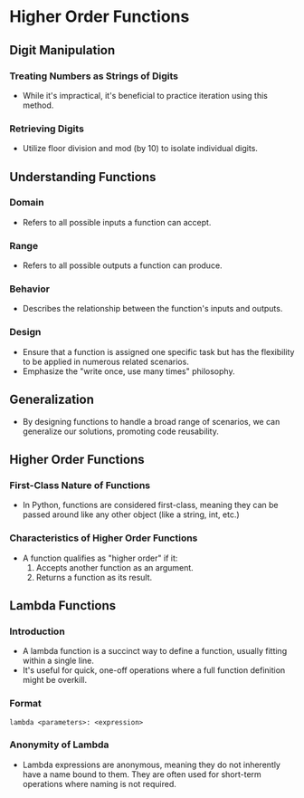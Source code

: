 # Higher Order Functions

## Digit Manipulation

### Treating Numbers as Strings of Digits
- While it's impractical, it's beneficial to practice iteration using this method.

### Retrieving Digits
- Utilize floor division and mod (by 10) to isolate individual digits.

## Understanding Functions

### Domain
- Refers to all possible inputs a function can accept.

### Range
- Refers to all possible outputs a function can produce.

### Behavior
- Describes the relationship between the function's inputs and outputs.

### Design
- Ensure that a function is assigned one specific task but has the flexibility to be applied in numerous related scenarios.
- Emphasize the "write once, use many times" philosophy.

## Generalization
- By designing functions to handle a broad range of scenarios, we can generalize our solutions, promoting code reusability.

## Higher Order Functions

### First-Class Nature of Functions
- In Python, functions are considered first-class, meaning they can be passed around like any other object (like a string, int, etc.)

### Characteristics of Higher Order Functions
- A function qualifies as "higher order" if it:
    1. Accepts another function as an argument.
    2. Returns a function as its result.

## Lambda Functions

### Introduction
- A lambda function is a succinct way to define a function, usually fitting within a single line.
- It's useful for quick, one-off operations where a full function definition might be overkill.

### Format
```
lambda <parameters>: <expression>
```

### Anonymity of Lambda
- Lambda expressions are anonymous, meaning they do not inherently have a name bound to them. They are often used for short-term operations where naming is not required.